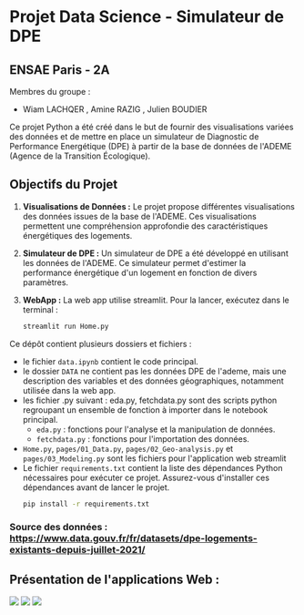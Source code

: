 # Projet Data Science - Simulateur de DPE

## ENSAE Paris - 2A

Membres du groupe : 
- Wiam LACHQER , Amine RAZIG , Julien BOUDIER

Ce projet Python a été créé dans le but de fournir des visualisations variées des données et de mettre en place un simulateur de Diagnostic de Performance Energétique (DPE) à partir de la base de données de l'ADEME (Agence de la Transition Écologique).

## Objectifs du Projet

1. **Visualisations de Données :** Le projet propose différentes visualisations des données issues de la base de l'ADEME. Ces visualisations permettent une compréhension approfondie des caractéristiques énergétiques des logements.

2. **Simulateur de DPE :** Un simulateur de DPE a été développé en utilisant les données de l'ADEME. Ce simulateur permet d'estimer la performance énergétique d'un logement en fonction de divers paramètres.
  
3. **WebApp :** La web app utilise streamlit. Pour la lancer, exécutez dans le terminal :
   ```python
   streamlit run Home.py
   

Ce dépôt contient plusieurs dossiers et fichiers : 
- le fichier `data.ipynb` contient le code principal. 
- le dossier `DATA` ne contient pas les données DPE de l'ademe, mais une description des variables et des données géographiques, notamment utilisée dans la web app.
- les fichier .py suivant : eda.py, fetchdata.py sont des scripts python regroupant un ensemble de fonction à importer dans le notebook principal.
    * `eda.py` : fonctions pour l'analyse et la manipulation de données.
    * `fetchdata.py` : fonctions pour l'importation des données.
- `Home.py`, `pages/01_Data.py`, `pages/02_Geo-analysis.py` et `pages/03_Modeling.py` sont les fichiers pour l'application web streamlit
- Le fichier `requirements.txt` contient la liste des dépendances Python nécessaires pour exécuter ce projet. Assurez-vous d'installer ces dépendances avant de lancer le projet.
  ```bash
  pip install -r requirements.txt

### Source des données : https://www.data.gouv.fr/fr/datasets/dpe-logements-existants-depuis-juillet-2021/

## Présentation de l'applications Web : 

![](DemoApp/demo_App_01.png)  ![](DemoApp/demo_App_02.png) 
![](DemoApp/demo_App_03.png)

